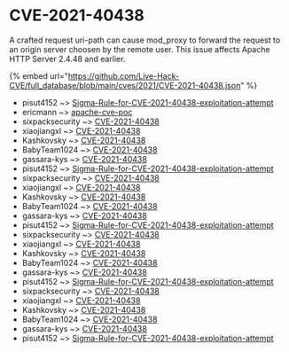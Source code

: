 # CVE-2021-40438

A crafted request uri-path can cause mod_proxy to forward the request to an origin server choosen by the remote user. This issue affects Apache HTTP Server 2.4.48 and earlier.

{% embed url="https://github.com/Live-Hack-CVE/full_database/blob/main/cves/2021/CVE-2021-40438.json" %}


* pisut4152 ~> [Sigma-Rule-for-CVE-2021-40438-exploitation-attempt](https://www.alice-snow.ru/2021/database/cve-2021-40438/sigma-rule-for-cve-2021-40438-exploitation-attempt-pisut4152)
* ericmann ~> [apache-cve-poc](https://www.alice-snow.ru/2021/database/cve-2021-40438/apache-cve-poc-ericmann)
* sixpacksecurity ~> [CVE-2021-40438](https://www.alice-snow.ru/2021/database/cve-2021-40438/cve-2021-40438-sixpacksecurity)
* xiaojiangxl ~> [CVE-2021-40438](https://www.alice-snow.ru/2021/database/cve-2021-40438/cve-2021-40438-xiaojiangxl)
* Kashkovsky ~> [CVE-2021-40438](https://www.alice-snow.ru/2021/database/cve-2021-40438/cve-2021-40438-kashkovsky)
* BabyTeam1024 ~> [CVE-2021-40438](https://www.alice-snow.ru/2021/database/cve-2021-40438/cve-2021-40438-babyteam1024)
* gassara-kys ~> [CVE-2021-40438](https://www.alice-snow.ru/2021/database/cve-2021-40438/cve-2021-40438-gassara-kys)
* pisut4152 ~> [Sigma-Rule-for-CVE-2021-40438-exploitation-attempt](https://www.alice-snow.ru/2021/database/cve-2021-40438/sigma-rule-for-cve-2021-40438-exploitation-attempt-pisut4152)
* sixpacksecurity ~> [CVE-2021-40438](https://www.alice-snow.ru/2021/database/cve-2021-40438/cve-2021-40438-sixpacksecurity)
* xiaojiangxl ~> [CVE-2021-40438](https://www.alice-snow.ru/2021/database/cve-2021-40438/cve-2021-40438-xiaojiangxl)
* Kashkovsky ~> [CVE-2021-40438](https://www.alice-snow.ru/2021/database/cve-2021-40438/cve-2021-40438-kashkovsky)
* BabyTeam1024 ~> [CVE-2021-40438](https://www.alice-snow.ru/2021/database/cve-2021-40438/cve-2021-40438-babyteam1024)
* gassara-kys ~> [CVE-2021-40438](https://www.alice-snow.ru/2021/database/cve-2021-40438/cve-2021-40438-gassara-kys)
* pisut4152 ~> [Sigma-Rule-for-CVE-2021-40438-exploitation-attempt](https://www.alice-snow.ru/2021/database/cve-2021-40438/sigma-rule-for-cve-2021-40438-exploitation-attempt-pisut4152)
* sixpacksecurity ~> [CVE-2021-40438](https://www.alice-snow.ru/2021/database/cve-2021-40438/cve-2021-40438-sixpacksecurity)
* xiaojiangxl ~> [CVE-2021-40438](https://www.alice-snow.ru/2021/database/cve-2021-40438/cve-2021-40438-xiaojiangxl)
* Kashkovsky ~> [CVE-2021-40438](https://www.alice-snow.ru/2021/database/cve-2021-40438/cve-2021-40438-kashkovsky)
* BabyTeam1024 ~> [CVE-2021-40438](https://www.alice-snow.ru/2021/database/cve-2021-40438/cve-2021-40438-babyteam1024)
* gassara-kys ~> [CVE-2021-40438](https://www.alice-snow.ru/2021/database/cve-2021-40438/cve-2021-40438-gassara-kys)
* pisut4152 ~> [Sigma-Rule-for-CVE-2021-40438-exploitation-attempt](https://www.alice-snow.ru/2021/database/cve-2021-40438/sigma-rule-for-cve-2021-40438-exploitation-attempt-pisut4152)
* sixpacksecurity ~> [CVE-2021-40438](https://www.alice-snow.ru/2021/database/cve-2021-40438/cve-2021-40438-sixpacksecurity)
* xiaojiangxl ~> [CVE-2021-40438](https://www.alice-snow.ru/2021/database/cve-2021-40438/cve-2021-40438-xiaojiangxl)
* Kashkovsky ~> [CVE-2021-40438](https://www.alice-snow.ru/2021/database/cve-2021-40438/cve-2021-40438-kashkovsky)
* BabyTeam1024 ~> [CVE-2021-40438](https://www.alice-snow.ru/2021/database/cve-2021-40438/cve-2021-40438-babyteam1024)
* gassara-kys ~> [CVE-2021-40438](https://www.alice-snow.ru/2021/database/cve-2021-40438/cve-2021-40438-gassara-kys)
* pisut4152 ~> [Sigma-Rule-for-CVE-2021-40438-exploitation-attempt](https://www.alice-snow.ru/2021/database/cve-2021-40438/sigma-rule-for-cve-2021-40438-exploitation-attempt-pisut4152)